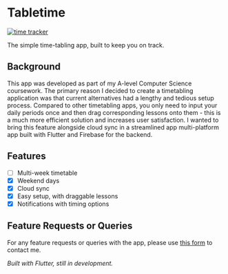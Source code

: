 # Tabletime

[![time tracker](https://wakatime.com/badge/github/Joshlucpoll/tabletime.svg)](https://wakatime.com/badge/github/Joshlucpoll/tabletime)

The simple time-tabling app, built to keep you on track.

## Background

This app was developed as part of my A-level Computer Science coursework. The primary reason I decided to create a timetabling application was that current alternatives had a lengthy and tedious setup process. Compared to other timetabling apps, you only need to input your daily periods once and then drag corresponding lessons onto them - this is a much more efficient solution and increases user satisfaction. I wanted to bring this feature alongside cloud sync in a streamlined app multi-platform app built with Flutter and Firebase for the backend.

## Features

- [ ] Multi-week timetable
- [x] Weekend days
- [x] Cloud sync
- [x] Easy setup, with draggable lessons
- [x] Notifications with timing options

## Feature Requests or Queries

For any feature requests or queries with the app, please use [this form](https://tabletime.app/contact) to contact me.

*Built with Flutter, still in development.*
